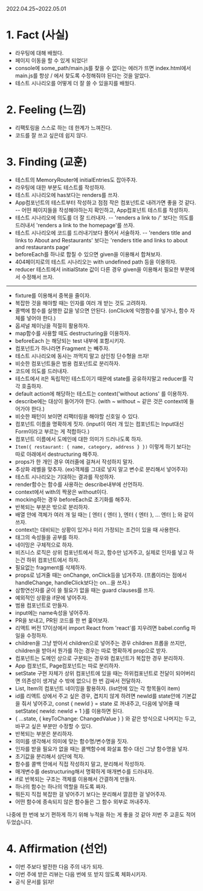2022.04.25~2022.05.01

# 1. Fact (사실)
- 라우팅에 대해 배웠다.
- 페이지 이동을 할 수 있게 되었다!
- console에 some_path/main.js를 찾을 수 없다는 에러가 뜨면 index.html에서 main.js를 항상 / 에서 찾도록 수정해줘야 된다는 것을 알았다. 
- 테스트 시나리오를 어떻게 더 잘 쓸 수 있을지를 배웠다.

# 2. Feeling (느낌)
- 리팩토링을 스스로 하는 데 한계가 느껴진다.
- 코드를 잘 쓰고 싶은데 쉽지 않다.

# 3. Finding (교훈)
- 테스트의 MemoryRouter에 initialEntries도 잡아주자.
- 라우팅에 대한 부분도 테스트를 작성하자.
- 테스트 시나리오에 has보다는 renders를 쓰자.
- App컴포넌트의 테스트부터 작성하고 점점 작은 컴포넌트로 내려가면 좋을 것 같다.
-- 어떤 페이지들을 작성해야하는지 확인하고, App컴포넌트 테스트를 작성하자.
- 테스트 시나리오에 의도를 더 잘 드러내자.
-- 'renders a link to /' 보다는 의도를 드러내서 'renders a link to the homepage'를 쓰자.
- 테스트 시나리오에 코드를 드러내기보다 풀어서 서술하자.
-- 'renders title and links to About and Restaurants' 보다는 'renders title and links to about and restaurants page' 
- beforeEach를 하나로 합칠 수 있으면 given을 이용해서 합쳐보자.
- 404페이지로의 테스트 시나리오는 with undefined path 등을 이용하자.
- reducer 테스트에서 initialState 값이 다른 경우 given을 이용해서 필요한 부분에서 수정해서 쓰자.
- - -
- fixture를 이용해서 중복을 줄이자.
- 복잡한 것을 해야할 때는 인자를 여러 개 받는 것도 고려하자.
- 콜백에 함수를 실행한 값을 넣으면 안된다. (onClick에 익명함수를 넣거나, 함수 자체를 넣어야 한다.)
- 옵셔널 체이닝을 적절히 활용하자.
- map함수를 사용할 때도 destructuring을 이용하자.
- beforeEach 는 해당되는 test 내부에 포함시키자.
- 컴포넌트가 하나라면 Fragment 는 빼주자.
- 테스트 시나리오에 동사는 까먹지 말고 삼인칭 단수형을 쓰자!
- 비슷한 컴포넌트들은 범용 컴포넌트로 분리하자.
- 코드에 의도를 드러내자.
- 테스트에서 it은 독립적인 테스트이기 때문에 state를 공유하지말고 reducer를 각각 호출하자.
- default action에 해당하는 테스트는 context('without actions' 를 이용하자.
- describe에는 대상이 들어가야 한다. (with ~ without ~ 같은 것은 context에 들어가야 한다.)
- 비슷한 패턴이 보이면 리팩터링을 해야할 신호일 수 있다.
- 컴포넌트 이름을 명확하게 짓자. (input이 여러 개 있는 컴포넌트는 Input대신 Form이라고 부르는 게 적합하다.)
- 컴포넌트 이름에서 도메인에 대한 의미가 드러나도록 하자.
- `Item({ restaurant: { name, category, address } })` 이렇게 하기 보다는 따로 아래에서 destructuring 해주자.
- props가 한 개인 경우 여러줄에 걸쳐서 작성하지 말자.
- 추상화 레벨을 맞추자. (ex)객체를 그대로 넣지 말고 변수로 분리해서 넣어주자)
- 테스트 시나리오는 기대하는 결과를 작성하자.
- render함수는 함수를 사용하는 describe내부에 선언하자. 
- context에서 with의 짝꿍은 without이다.
- mocking하는 경우 beforeEach로 초기화를 해주자.
- 반복되는 부분은 밖으로 분리하자.
- 배열 안에 객체가 여러 개 일 때는 [ 엔터 { 엔터 }, 엔터 { 엔터 }, ... 엔터 ]; 와 같이 쓰자.
- context는 대비되는 상황이 있거나 미리 가정되는 조건이 있을 때 사용한다.
- 태그의 속성들을 공부를 하자.
- 네이밍은 구체적으로 하자.
- 비즈니스 로직은 상위 컴포넌트에서 하고, 함수만 넘겨주고, 실제로 인자를 넣고 하는건 하위 컴포넌트에서 하자.
- 필요없는 fragment를 삭제하자.
- props로 넘겨줄 때는 onChange, onClick등을 넘겨주자. (프롭이라는 점에서 handleChange, handleClick보다는 on...을 쓰자.)
- 삼항연산자를 굳이 쓸 필요가 없을 때는 guard clauses를 쓰자.
- 예외적인 상황을 if문에 넣어주자.
- 범용 컴포넌트로 만들자.
- input에는 name속성을 넣어주자.
- PR을 보내고, PR된 코드를 한 번 훑어보자.
- 리액트 버전 17이상에서 import React from 'react'를 지우려면 babel.config 파일을 수정하자.
- children을 그냥 받아서 children으로 넣어주는 경우 children 프롭을 쓰지만, children을 받아서 뭔가를 하는 경우는 따로 명확하게 prop으로 받자.
- 컴포넌트는 도메인 상으로 구분되는 경우와 컴포넌트가 복잡한 경우 분리하자.
- App 컴포넌트, Page컴포넌트는 따로 분리하자.
- setState 구현 자체가 상위 컴포넌트에 있을 때는 하위컴포넌트로 전달이 되어버리면 의존성이 생겨날 수 밖에 없으니 한 번 감싸서 전달하자.
- List, Item의 컴포넌트 네이밍을 활용하자. (list안에 있는 각 항목들이 item)
- id를 리액트 상에서 주고 싶은 경우, 겹치지 않게 하려면 newId를 state안에 기본값을 줘서 넣어주고, const { newId } = state 로 꺼내주고, 다음에 넣어줄 때 setState{ newId: newId + 1 }를 이용하면 된다.
- { ...state, { keyToChange: ChangedValue } } 와 같은 방식으로 나머지는 두고, 바꾸고 싶은 부분만 수정할 수 있다.
- 반복되는 부분은 분리하자.
- 의미를 생각해서 의미에 맞는 함수명/변수명을 짓자.
- 인자를 받을 필요가 없을 때는 콜백함수에 화살표 함수 대신 그냥 함수명을 넣자.
- 초기값을 분리해서 상단에 적자.
- 함수를 콜백 안에서 직접 작성하지 말고, 분리해서 작성하자.
- 매개변수를 destructuring해서 명확하게 매개변수를 드러내자.
- if로 반복되는 구조는 객체를 이용해서 간결하게 만들자.
- 하나의 함수는 하나의 역할을 하도록 짜자.
- 뭐든지 직접 복잡한 걸 넣어주기 보다는 분리해서 깔끔한 걸 넣어주자.
- 어떤 함수에 종속되지 않은 함수들은 그 함수 외부로 꺼내주자.

나중에 한 번에 보기 편하게 하기 위해 누적을 하는 게 좋을 것 같아 저번 주 교훈도 적어두었습니다.

# 4. Affirmation (선언)
- 이번 주보다 발전한 다음 주의 내가 되자.
- 이번 주에 받은 리뷰는 다음 번에 또 받지 않도록 체화시키자.
- 공식 문서를 읽자!

